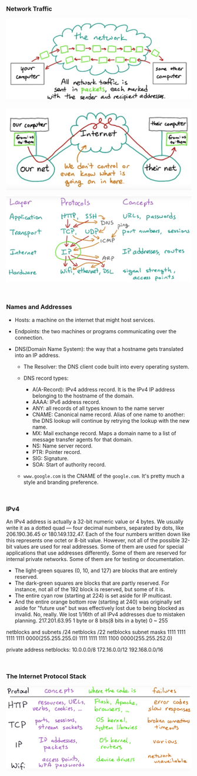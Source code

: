 ### Network Traffic

![network traffic](imgs/NetworkTraffic.png)

![network traffic](imgs/NetworkTraffic1.png)

![The IETF Model](imgs/IETFmodel.png)

&nbsp;

### Names and Addresses

- Hosts: a machine on the internet that might host services.

- Endpoints: the two machines or programs communicating over the connection.

- DNS(Domain Name System): the way that a hostname gets translated into an IP address.

  - The Resolver: the DNS client code built into every operating system. 

  - DNS record types:

    - A(A-Record): IPv4 address record. It is the IPv4 IP address belonging to the hostname of the domain. 
    - AAAA: IPv6 address record. 
    - ANY: all records of all types known to the name server
    - CNAME: Canonical name record. Alias of one name to another: the DNS lookup will continue by retrying the lookup with the new name.
    - MX: Mail exchange record. Maps a domain name to a list of message transfer agents for that domain.
    - NS: Name server record.
    - PTR: Pointer record.
    - SIG: Signature.
    - SOA: Start of authority record.

  - `www.google.com` is the CNAME of the `google.com`. It's pretty much a style and branding preference.

&nbsp;

### IPv4

An IPv4 address is actually a 32-bit numeric value or 4 bytes. We usually write it as a dotted quad — four decimal numbers, separated by dots, like 206.190.36.45 or 180.149.132.47. Each of the four numbers written down like this represents one octet or 8-bit value.
However, not all of the possible 32-bit values are used for real addresses. Some of them are used for special applications that use addresses differently. Some of them are reserved for internal private networks. Some of them are for testing or documentation.

- The light-green squares (0, 10, and 127) are blocks that are entirely reserved.
- The dark-green squares are blocks that are partly reserved. For instance, not all of the 192 block is reserved, but some of it is.
- The entire cyan row (starting at 224) is set aside for IP multicast.
- And the entire orange bottom row (starting at 240) was originally set aside for "future use" but was effectively lost due to being blocked as invalid. No, really. We lost 1/16th of all IPv4 addresses due to mistaken planning.
217.201.63.95
1 byte or 8 bits(8 bits in a byte)
0 ~ 255

netblocks and subnets
/24 netblocks
/22 netblocks
subnet masks 
1111 1111 1111 1111 0000(255.255.255.0)
1111 1111 1111 1100 0000(255.255.252.0)


private address netblocks:
10.0.0.0/8
172.16.0.0/12
192.168.0.0/16

&nbsp;

### The Internet Protocol Stack

![InternetProtocolStack](imgs/InternetProtocolStack.png)

